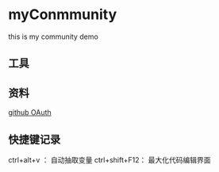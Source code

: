 # myConmmunity
this is my community demo

## 工具

## 资料
[github OAuth ](https://developer.github.com/apps/building-oauth-apps/creating-an-oauth-app/)


## 快捷键记录
ctrl+alt+v ： 自动抽取变量
ctrl+shift+F12： 最大化代码编辑界面